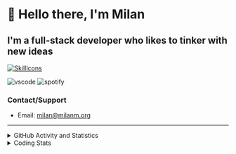 # 👋 Hello there, I'm Milan
## I'm a full-stack developer who likes to tinker with new ideas
[![SkillIcons](https://skillicons.dev/icons?i=js,ts,nextjs,tailwind,html,go,bash,git,nginx,prisma,kubernetes,docker,linux)](https://skillicons.dev)

![vscode](https://nocache.advaith.workers.dev?url=https://img.shields.io/endpoint?url=https://dev.discordprofiles.me/api/badge/vscode/423203831971708958)
![spotify](https://nocache.advaith.workers.dev/?url=https://img.shields.io/endpoint?url=https://milanm.org/api/spotify/shields&cacheSeconds=10)

### Contact/Support

- Email: [milan@milanm.org](mailto:milan@milanm.org)
 
---
 
<details>
  <summary>GitHub Activity and Statistics</summary>
  <img src="/github-metrics.svg" />
</details>
<details>
  <summary>Coding Stats</summary>
  <!--START_SECTION:waka-->

```txt
TypeScript   1 hr 22 mins    ██████████████▓░░░░░░░░░░   58.18 %
JSON         15 mins         ██▓░░░░░░░░░░░░░░░░░░░░░░   10.84 %
Docker       14 mins         ██▓░░░░░░░░░░░░░░░░░░░░░░   10.52 %
Python       13 mins         ██▒░░░░░░░░░░░░░░░░░░░░░░   09.29 %
YAML         8 mins          █▒░░░░░░░░░░░░░░░░░░░░░░░   05.66 %
```

<!--END_SECTION:waka-->
</details>
